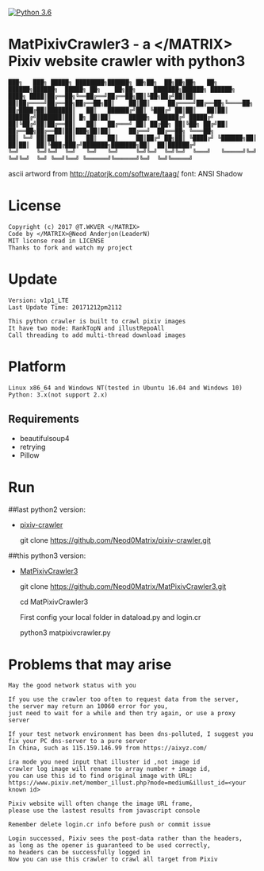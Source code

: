 [![Python 3.6](https://img.shields.io/badge/Python-3.6-yellow.svg)](http://www.python.org/download/)

# MatPixivCrawler3 - a \</MATRIX> Pixiv website crawler with python3
    
    ███╗   ███╗ █████╗ ████████╗██████╗ ██╗██╗  ██╗██╗██╗   ██╗ ██████╗██████╗  █████╗ ██╗    ██╗██╗     ███████╗██████╗ ██████╗ 
    ████╗ ████║██╔══██╗╚══██╔══╝██╔══██╗██║╚██╗██╔╝██║██║   ██║██╔════╝██╔══██╗██╔══██╗██║    ██║██║     ██╔════╝██╔══██╗╚════██╗
    ██╔████╔██║███████║   ██║   ██████╔╝██║ ╚███╔╝ ██║██║   ██║██║     ██████╔╝███████║██║ █╗ ██║██║     █████╗  ██████╔╝ █████╔╝
    ██║╚██╔╝██║██╔══██║   ██║   ██╔═══╝ ██║ ██╔██╗ ██║╚██╗ ██╔╝██║     ██╔══██╗██╔══██║██║███╗██║██║     ██╔══╝  ██╔══██╗ ╚═══██╗
    ██║ ╚═╝ ██║██║  ██║   ██║   ██║     ██║██╔╝ ██╗██║ ╚████╔╝ ╚██████╗██║  ██║██║  ██║╚███╔███╔╝███████╗███████╗██║  ██║██████╔╝
    ╚═╝     ╚═╝╚═╝  ╚═╝   ╚═╝   ╚═╝     ╚═╝╚═╝  ╚═╝╚═╝  ╚═══╝   ╚═════╝╚═╝  ╚═╝╚═╝  ╚═╝ ╚══╝╚══╝ ╚══════╝╚══════╝╚═╝  ╚═╝╚═════╝ 

ascii artword from http://patorjk.com/software/taag/ font: ANSI Shadow

License
======
    
    Copyright (c) 2017 @T.WKVER </MATRIX>
    Code by </MATRIX>@Neod Anderjon(LeaderN)
    MIT license read in LICENSE
    Thanks to fork and watch my project

Update
======

    Version: v1p1_LTE
    Last Update Time: 20171212pm2112
    
    This python crawler is built to crawl pixiv images
    It have two mode: RankTopN and illustRepoAll 
    Call threading to add multi-thread download images

Platform
======

    Linux x86_64 and Windows NT(tested in Ubuntu 16.04 and Windows 10)
    Python: 3.x(not support 2.x)

## Requirements

* beautifulsoup4
* retrying
* Pillow

Run
======

##last python2 version:
    
- [pixiv-crawler](https://github.com/Neod0Matrix/pixiv-crawler)
    
    git clone https://github.com/Neod0Matrix/pixiv-crawler.git
    
##this python3 version:

- [MatPixivCrawler3](https://github.com/Neod0Matrix/MatPixivCrawler3)

    git clone https://github.com/Neod0Matrix/MatPixivCrawler3.git
    
    cd MatPixivCrawler3
    
    First config your local folder in dataload.py and login.cr
    
    python3 matpixivcrawler.py

Problems that may arise
======

    May the good network status with you

    If you use the crawler too often to request data from the server, 
    the server may return an 10060 error for you, 
    just need to wait for a while and then try again, or use a proxy server
    
    If your test network environment has been dns-polluted, I suggest you 
    fix your PC dns-server to a pure server
    In China, such as 115.159.146.99 from https://aixyz.com/
    
    ira mode you need input that illuster id ,not image id
    crawler log image will rename to array number + image id, 
    you can use this id to find original image with URL:
    https://www.pixiv.net/member_illust.php?mode=medium&illust_id=<your known id>
    
    Pixiv website will often change the image URL frame, 
    please use the lastest results from javascript console
    
    Remember delete login.cr info before push or commit issue
    
    Login successed, Pixiv sees the post-data rather than the headers,
    as long as the opener is guaranteed to be used correctly, 
    no headers can be successfully logged in
    Now you can use this crawler to crawl all target from Pixiv